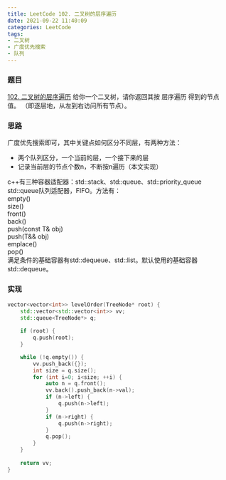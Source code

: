 ```yaml
---
title: LeetCode 102. 二叉树的层序遍历
date: 2021-09-22 11:40:09
categories: LeetCode
tags:
- 二叉树
- 广度优先搜索
- 队列
---
```


### 题目
[102. 二叉树的层序遍历](https://leetcode-cn.com/problems/binary-tree-level-order-traversal/)
给你一个二叉树，请你返回其按 层序遍历 得到的节点值。 （即逐层地，从左到右访问所有节点）。
<!-- more -->

### 思路
广度优先搜索即可，其中关键点如何区分不同层，有两种方法：

- 两个队列区分，一个当前的层，一个接下来的层
- 记录当前层的节点个数n，不断按n遍历（本文实现）

c++有三种容器适配器：std::stack、std::queue、std::priority_queue
std::queue队列适配器，FIFO。方法有：  
empty()  
size()  
front()  
back()  
push(const T& obj)  
push(T&& obj)  
emplace()  
pop()  
满足条件的基础容器有std::dequeue、std::list。默认使用的基础容器std::dequeue。

### 实现
``` cpp
vector<vector<int>> levelOrder(TreeNode* root) {
    std::vector<std::vector<int>> vv;
    std::queue<TreeNode*> q;
    
    if (root) {
        q.push(root);
    }

    while (!q.empty()) {
        vv.push_back({});
        int size = q.size();
        for (int i=0; i<size; ++i) {
            auto n = q.front();
            vv.back().push_back(n->val);
            if (n->left) {
                q.push(n->left);
            }
            if (n->right) {
                q.push(n->right);
            }
            q.pop();
        }
    }
    
    return vv;
}
```
